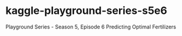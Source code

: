 # kaggle-playground-series-s5e6
Playground Series - Season 5, Episode 6 Predicting Optimal Fertilizers
